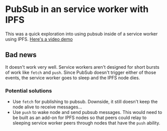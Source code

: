PubSub in an service worker with IPFS
===

This was a quick exploration into using pubsub inside of a service worker using IPFS.
[Here's a video demo](https://www.loom.com/share/c51dd3cb7f314b9c99eb8afa3aa12ea9)

## Bad news

It doesn't work very well. Service workers aren't designed for short bursts of work like `fetch` and `push`. Since PubSub doesn't trigger either of those events, the service worker goes to sleep and the IPFS node dies.

### Potential solutions

- Use `fetch` for publishing to pubsub. Downside, it still doesn't keep the node alive to receive messages...
- Use `push` to wake node and send pubsub messages. This would need to be built as an add-on for IPFS nodes so that peers could relay to sleeping service worker peers through nodes that have the `push` ability.